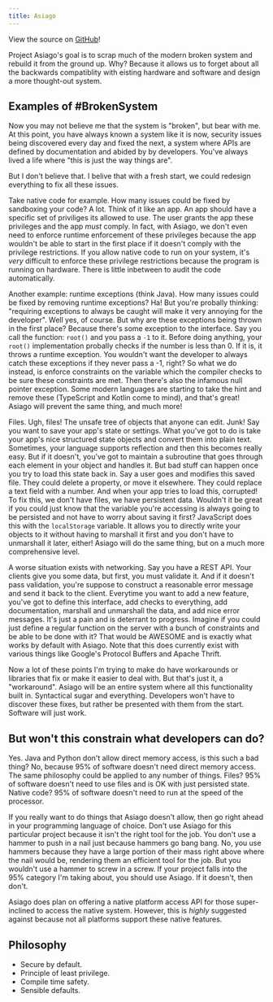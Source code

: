 ```yaml
---
title: Asiago
---
```


View the source on [GitHub](https://github.com/projectasiago/asiago)!
 
Project Asiago's goal is to scrap much of the modern broken system and rebuild it from the ground up. Why? Because it allows us to forget about all the backwards compatiblity with eisting hardware and software and design a more thought-out system.

## Examples of #BrokenSystem

Now you may not believe me that the system is "broken", but bear with me. At this point, you have always known a system like it is now, security issues being discovered every day and fixed the next, a system where APIs are defined by documentation and abided by by developers. You've always lived a life where "this is just the way things are".

But I don't believe that. I belive that with a fresh start, we could redesign everything to fix all these issues.

Take native code for example. How many issues could be fixed by sandboxing your code? A lot. Think of it like an app. An app should have a specific set of priviliges its allowed to use. The user grants the app these privileges and the app *must* comply. In fact, with Asiago, we don't even need to enforce runtime enforcement of these privileges because the app wouldn't be able to start in the first place if it doesn't comply with the privilege restrictions. If you allow native code to run on your system, it's *very* difficult to enforce these privilege restrictions because the program is running on hardware. There is little inbetween to audit the code automatically.

Another example: runtime exceptions (think Java). How many issues could be fixed by removing runtime exceptions? Ha! But you're probally thinking: "requiring exceptions to always be caught will make it very annoying for the developer". Well yes, of course. But why are these exceptions being thrown in the first place? Because there's some exception to the interface. Say you call the function: `root()` and you pass a `-1` to it. Before doing anything, your `root()` implementation probally checks if the number is less than 0. If it is, it throws a runtime exception. You wouldn't want the developer to always catch these exceptions if they never pass a -1, right? So what we do instead, is enforce constraints on the variable which the compiler checks to be sure these constraints are met. Then there's also the infamous null pointer exception. Some modern languages are starting to take the hint and remove these (TypeScript and Kotlin come to mind), and that's great! Asiago will prevent the same thing, and much more!

Files. Ugh, files! The unsafe tree of objects that anyone can edit. Junk! Say you want to save your app's state or settings. What you've got to do is take your app's nice structured state objects and convert them into plain text. Sometimes, your language supports reflection and then this becomes really easy. But if it doesn't, you've got to maintain a subroutine that goes through each element in your object and handles it. But bad stuff can happen once you try to load this state back in. Say a user goes and modifies this saved file. They could delete a property, or move it elsewhere. They could replace a text field with a number. And when your app tries to load this, corrupted! To fix this, we don't have files, we have persistent data. Wouldn't it be great if you could just know that the variable you're accessing is always going to be persisted and not have to worry about saving it first? JavaScript does this with the `localStorage` variable. It allows you to directly write your objects to it without having to marshall it first and you don't have to unmarshall it later, either! Asiago will do the same thing, but on a much more comprehensive level.

A worse situation exists with networking. Say you have a REST API. Your clients give you some data, but first, you must validate it. And if it doesn't pass validation, you're suppose to construct a reasonable error message and send it back to the client. Everytime you want to add a new feature, you've got to define this interface, add checks to everything, add documentation, marshall and unmarshall the data, and add nice error messages. It's just a pain and is deterrant to progress. Imagine if you could just define a regular function on the server with a bunch of constraints and be able to be done with it? That would be AWESOME and is exactly what works by default with Asiago. Note that this does currently exist with various things like Google's Protocol Buffers and Apache Thrift.

Now a lot of these points I'm trying to make do have workarounds or libraries that fix or make it easier to deal with. But that's just it, a "workaround". Asiago will be an entire system where all this functionality built in. Syntactical sugar and everything. Developers won't have to discover these fixes, but rather be presented with them from the start. Software will just work.

## But won't this constrain what developers can do?

Yes. Java and Python don't allow direct memory access, is this such a bad thing? No, because 95% of software doesn't need direct memory access. The same philosophy could be applied to any number of things. Files? 95% of software doesn't need to use files and is OK with just persisted state. Native code? 95% of software doesn't need to run at the speed of the processor.

If you really want to do things that Asiago doesn't allow, then go right ahead in your programming language of choice. Don't use Asiago for this particular project because it isn't the right tool for the job. You don't use a hammer to push in a nail just because hammers go bang bang. No, you use hammers because they have a large portion of their mass right above where the nail would be, rendering them an efficient tool for the job. But you wouldn't use a hammer to screw in a screw. If your project falls into the 95% category I'm taking about, you should use Asiago. If it doesn't, then don't.

Asiago does plan on offering a native platform access API for those super-inclined to access the native system. However, this is *highly* suggested against because not all platforms support these native features.

## Philosophy

 - Secure by default.
 - Principle of least privilege.
 - Compile time safety.
 - Sensible defaults.
